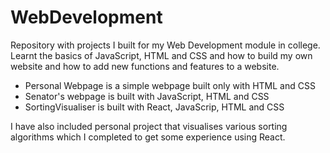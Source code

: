 # WebDevelopment
Repository with projects I built for my Web Development module in college. Learnt the basics of JavaScript, HTML and CSS and how to build my own website and how to add new functions and features to a website.

- Personal Webpage is a simple webpage built only with HTML and CSS
- Senator's webpage is built with JavaScript, HTML and CSS 
- SortingVisualiser is built with React, JavaScrip, HTML and CSS

I have also included personal project that visualises various sorting algorithms which I completed to get some experience using React.
